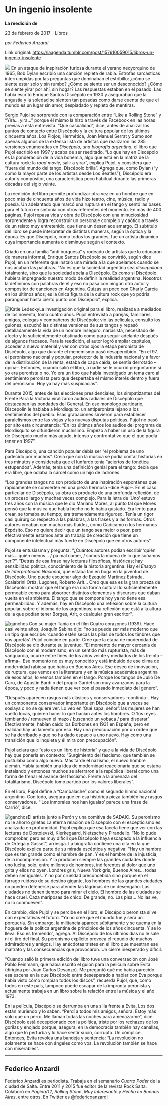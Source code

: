 # Un ingenio insolente

**La reedición de**

23 de febrero de 2017 - Libros

_por Federico Anzardi_

Link original: https://laagenda.tumblr.com/post/157610059015/libros-un-ingenio-insolente

![](https://64.media.tumblr.com/c1157da416115ab6d37c1ab5d28eb4a1/tumblr_inline_pjzyz76XHx1t6q87u_500.jpg)
En un ataque de inspiración furiosa durante el verano neoyorquino de 1965, Bob Dylan escribió una canción repleta de rabia. Estrofas sarcásticas interrumpidas por las preguntas que dominaban el estribillo: ¿cómo se siente estar solo y sin rumbo? ¿Cómo se siente ser un desconocido? ¿Cómo se siente yirar por ahí, sin hogar? Las respuestas estaban en el pasado. Las había escrito Enrique Santos Discépolo en 1930 y aseguraban que la angustia y la soledad se sienten tan pesadas como darse cuenta de que el mundo es un lugar sin amor, despiadado y repleto de mentiras. 

Sergio Pujol se sorprende con la comparación entre “Like a Rolling Stone” y “Yira… yira…” porque él mismo la hizo a través de Facebook en las horas previas a esta entrevista. “Qué casualidad”, dice, antes de analizar los puntos de contacto entre Discépolo y la cultura popular de los últimos cincuenta años. Los Piojos, Hermética, Joan Manuel Serrat y Sumo son apenas algunos de la extensa lista de artistas que realizaron las 285 versiones enumeradas en *Discépolo, una biografía argentina*, el libro que Pujol escribió en 1997 y acaba de ser reeditado. “Lo que hay en Discépolo es la ponderación de la vida bohemia, algo que está en la matriz de la cultura rock: la *road movie*, salir a yirar”, explica Pujol, y considera que “fuera del mundo del tango, Discépolo brilla”. Agrega que, como Dylan (“y como la mayor parte de los artistas desde Los Beatles”), Discépolo era autor y compositor, una característica poco habitual durante las primeras décadas del siglo veinte. 

La reedición del libro permite profundizar otra vez en un hombre que en poco más de cincuenta años de vida hizo teatro, cine, música, radio y poesía. Un adelantado que marcó una ruptura en el tango y sentó las bases para el futuro en sintonía con otros referentes del momento. En más de 400 páginas, Pujol repasa vida y obra de Discépolo con una minuciosidad sorprendente y logra reconstruir un personaje complejo y caótico a través de un relato muy entretenido, que tiene un desenlace amargo. El subtítulo del libro se puede interpretar de distintas maneras, según la óptica y la época. Es que Discépolo, como todos los grandes, fue un artista dinámico cuya importancia aumenta o disminuye según el contexto. 


Criado en una familia “anti burguesa” y rodeado de artistas que lo educaron de manera informal, Enrique Santos Discépolo se convirtió, según dice Pujol, en un referente que instaló una mirada a la que apelamos cuando se nos acaban las palabras. “No es que la sociedad argentina sea *discepoliana* totalmente, sino que la sociedad apela a Discépolo. Es como si Discépolo hubiera impregnado nuestro modo de definir la realidad argentina. Nosotros la definimos con palabras de él y eso no pasa con ningún otro autor y compositor de canciones en Argentina. Quizás un poco con Charly García en los últimos años; es la única figura de la cultura rock que yo podría parangonar hasta cierto punto con Discépolo”, explica. 

![Katie Ledecky](https://64.media.tumblr.com/133b350ade98a2fd1c084d71bfde76a2/tumblr_inline_pjzyz8m7W81t6q87u_250.jpg)La investigación original para el libro, realizada a mediados de los noventa, tomó cuatro años. Pujol entrevistó a parejas, familiares, amigos, colegas y compañeros de Discépolo; vio las películas, consultó los guiones, escuchó las distintas versiones de sus tangos y repasó detalladamente la vida de un hombre inseguro, narcisista, necesitado de afecto y lo suficientemente obstinado como para seguir adelante después de algunos fracasos. Para la reedición, el autor logró ampliar capítulos, acceder a nuevo material y ver con otros ojos la etapa peronista de Discépolo, algo que durante el menemismo pasó desapercibido. “En el 97, el peronismo nacional y popular, protector de la industria nacional y a favor de la distribución de la renta, estaba de capa caída, se sentía derrotado –opina–. Entonces, cuando salió el libro, a nadie se le ocurrió preguntarme si yo era peronista o no. Yo era un tipo que había investigado un tema caro al sentimiento peronista pero que despertaba el mismo interés dentro y fuera del peronismo. Hoy ya hay más suspicacias”.

Durante 2015, antes de las elecciones presidenciales, los simpatizantes del Frente Para la Victoria viralizaron audios radiales de Discépolo que destacaban las bondades del General. En ese monólogo partidario, Discepolín le hablaba a Mordisquito, un antiperonista lejano a los sentimientos del pueblo. Esas grabaciones sirvieron para establecer paralelismos entre las viejas y las nuevas disputas políticas. Pujol no pasó por alto esta circunstancia: “En los últimos años los audios del programa de Mordisquito se difundieron muchísimo. Empezó a haber un uso de la figura de Discépolo mucho más agudo, intenso y confrontativo que el que podía tener en 1997”.

Para Discépolo, una canción popular debía ser “el problema de uno padecido por muchos”. Creía que con la música se podía contar historias en tres minutos y consideraba que el lunfardo tenía “aciertos de fonética estupendos”. Además, tenía una definición genial para el tango: decía que era libre, que odiaba la cárcel como un hijo de ladrones. 

“Los grandes tangos no son producto de una inspiración espontánea que rápidamente se convierten en una pieza hermosa –dice Pujol–. En el caso particular de Discépolo, su obra es producto de una profunda reflexión, de un proceso largo y muchas veces complejo. Para la letra de ‘Uno’ estuvo tres años con la música que le dio Mariano Mores, al punto tal que Mores pensó que la música que había hecho no le había gustado. Era lento para crear, se tomaba su tiempo; era tremendamente riguroso. Tenía un rigor casi quirúrgico respecto a las palabras, a las frases y a las formas. Otros autores creaban con mucha más fluidez, como Cadícamo o los hermanos Expósito. Eso no quiere decir que un tango sea mejor o peor, pero efectivamente estamos ante un trabajo de creación que tiene un componente intelectual más fuerte en Discépolo que en otros autores”. 

Pujol se entusiasma y pregunta: “¿Cuántos autores podían escribir ‘quién más… quién menos… / pa mal comer, / somos la mueca de lo que soñamos ser’?”. “Detrás de esa frase hay lecturas filosóficas, históricas; hay sensibilidad política, conocimiento de la historia argentina. Hay el *Ensayo de Interpretación Nacional*, que estaba tan en boga en la juventud de Discépolo. Uno puede escuchar algo de Ezequiel Martínez Estrada, Scalabrini Ortíz, Lugones, Roberto Arlt… Creo que esa es la gran proeza de Discépolo: mostrar que el tango era una forma cultural lo suficientemente permeable como para absorber distintos elementos y discursos que daban vuelta en el ambiente. El tango que se compone hoy ya no tiene esa permeabilidad. Y además, hay en Discépolo una reflexión sobre la cultura popular, sobre el idioma de los argentinos; una reflexión que está a la altura de la que podían tener Borges, Arlt, o cualquier gran escritor”. 

![ganchos](https://64.media.tumblr.com/a458821b29201dd5ed3d0cff53be4fa7/tumblr_inline_pjzyz96LRZ1t6q87u_500.jpg) Con su mujer Tania en el film Cuatro corazones (1939).
Hace casi veinte años, Joaquín Sabina dijo: “no se puede ser más moderno que un tipo que escribe: ‘cuando estén secas las pilas de todos los timbres que vos apretás’. Pujol coincide en parte. Cree que la etapa de modernidad de Discépolo se dio durante su juventud. “El momento de mayor cercanía de Discépolo con el modernismo, en un sentido más rupturista, más de vanguardia, ocurre entre fines de los años veinte y mediados de los treinta –afirma–. Ese momento no es muy conocido y está imbuido de ese clima de modernidad rabiosa que había en Buenos Aires. Ese deseo de innovación, de ruptura, que vemos en la literatura y en la música académica argentina de esos años, lo vemos también en el tango. Porque los tangos de Julio De Caro, de Agustín Bardi o del propio Gardel son muy avanzados para la época, y poco y nada tienen que ver con el pasado inmediato del género”.

“Después aparecen rasgos más clásicos y conservadores –continúa–. Hay un componente conservador importante en Discépolo que a veces se soslaya o no se quiere ver. Lo veo en ‘Qué sapa, señor’: las mujeres se han vuelto locas, quieren hacer lo que hacían antes los hombres. O ‘los reyes temblando / remueven el mazo / buscando un yobaca / para disparar’. Efectivamente, habían caído los Borbones en 1931 en España, pero en realidad hay un lamento por eso. Hay una preocupación por un orden que se ha derribado y que no ha dado espacio a uno nuevo. Hay como una transición que lo inquieta y él mira con preocupación”. 

Pujol aclara que “esto es un libro de historia” y que a la vida de Discépolo hay que ponerla en contexto: “Surgimiento del fascismo, que también se postulaba como algo nuevo. Más tarde el nazismo, el nuevo hombre alemán. Había también una idea de modernidad reaccionaria que se estaba instalando y entonces muchos se aferraron a la república liberal como una forma de frenar el avance del fascismo. Frente a la amenaza del totalitarismo, Discépolo tomó partido por los valores liberales”. 

En el libro, Pujol define a “Cambalache” como el segundo himno nacional argentino. Con todo, asegura que en esa histórica pieza también hay rasgos conservadores. “‘Los inmorales nos han igualao’ parece una frase de Carrió”, dice. 

![ganchos](https://64.media.tumblr.com/62c9b6cd558e15689e94e8b361a13d22/tumblr_inline_pjzyz9YO3y1t6q87u_500.jpg)El artista junto a Perón y una comitiva de SADAIC. Su peronismo no le ahorró grietas.La eterna relación de Discépolo con el escepticismo es analizada en profundidad. Pujol explica que esa faceta tiene que ver con las lecturas de Dostoievski, Kierkegaard, Nietzsche y Pirandello. “No lo pude comprobar, pero es muy difícil que Discépolo haya escapado a la influencia de Ortega y Gasset”, arriesga. La biografía contiene una cita en la que Discépolo explica parte de su mirada escéptica y negativa: “Hay un hambre que es tan grande como el hambre de pan. Y es el hambre de la injusticia, de la incomprensión. Y la producen siempre las grandes ciudades donde uno lucha, solo, entre millones de hombres, indiferentes al dolor que uno grita y ellos no oyen. Londres gris, Nueva York gris, Buenos Aires… todas deben ser iguales. Y no por crueldad preconcebida sino porque en el fárrago ruidoso de su destino gigante, los hombres de las grandes ciudades no pueden detenerse para atender las lágrimas de un desengaño. Las ciudades no tienen tiempo para mirar el cielo. El hombre de las ciudades se hace cruel. Caza mariposas de chico. De grande, no. Las pisa… No las ve, no lo conmueven”. 

En cambio, dice Pujol y se percibe en el libro, el Discépolo peronista sí ve con expectativas el futuro. “Ya no cree que el mundo fue y será un porquería. Sin embargo, la militancia aparece súbitamente y se quema en la hoguera de la política argentina de principios de los años cincuenta. Y se lo lleva. Eso es tremendo”, agrega. Al Discépolo de los últimos días no le sale ni el tiro del final. Su peronismo explícito provoca el repudio de muchos admiradores y amigos. Hay anécdotas tristes en el libro que muestran ese maltrato y las consecuencias que provocaron. Un cierre inesperado y difícil. 

“Cuando salió la primera edición del libro tuve una conversación con José Pablo Feinmann, que había escrito el guion para la película sobre Evita (dirigida por Juan Carlos Desanzo). Me preguntó qué me había parecido esa escena en la que Discépolo entra desesperado a hablar con Eva porque había visto cómo rompían todos los discos”, recuerda Pujol, que, como todos en este país, tampoco puede escapar de la impronta peronista y actualmente trabaja en un libro sobre la relación entre la música y el año 1973. 

En la película, Discépolo se derrumba en una silla frente a Evita. Los dos están muriendo y lo saben. “Perdí a todos mis amigos, señora. Estoy más solo que un perro. Me llaman todas las noches para amenazarme”, dice. Discépolo está decepcionado con la política, triste por los rechazos de los gorilas y enojado porque, asegura, en la democracia también hay canallas, algo que lo perturba y lo hace sentir sucio, corrupto. Un cómplice. Entonces, Evita revolea una bandeja y sentencia: “La revolución no solamente se hace con ángeles como vos. La revolución también se hace con miserables”. 

  




---

 Federico Anzardi
-----------------

 Federico Anzardi es periodista. Trabaja en el semanario *Cuarto Poder* de la ciudad de Salta. Entre 2011 y 2015 fue editor de la revista Rock Salta. Colaboró en *Página/12*, *Rolling Stone*, *Muy Interesante* y *Hecho en Buenos Aires*, entre otros. En Twitter es [@federicoanzardi](https://twitter.com/federicoanzardi) 

